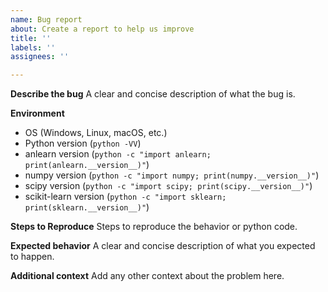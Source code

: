 ```yaml
---
name: Bug report
about: Create a report to help us improve
title: ''
labels: ''
assignees: ''

---
```


**Describe the bug**
A clear and concise description of what the bug is.

**Environment**
* OS (Windows, Linux, macOS, etc.)
* Python version (`python -VV`)
* anlearn version (`python -c "import anlearn; print(anlearn.__version__)"`)
* numpy version (`python -c "import numpy; print(numpy.__version__)"`)
* scipy version (`python -c "import scipy; print(scipy.__version__)"`)
* scikit-learn version (`python -c "import sklearn; print(sklearn.__version__)"`)

**Steps to Reproduce**
Steps to reproduce the behavior or python code.

**Expected behavior**
A clear and concise description of what you expected to happen.

**Additional context**
Add any other context about the problem here.
